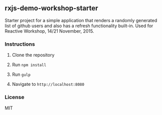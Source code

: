 ## rxjs-demo-workshop-starter

Starter project for a simple application that renders a randomly generated list of github users and also has a refresh functionality built-in. Used for Reactive Workshop, 14/21 November, 2015.


### Instructions


1. Clone the repository

2. Run `npm install`

3. Run `gulp`

4. Navigate to `http://localhost:8080`


### License

MIT
